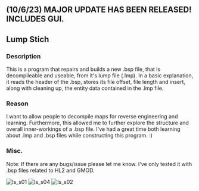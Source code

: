 ## (10/6/23) MAJOR UPDATE HAS BEEN RELEASED! INCLUDES GUI.

## Lump Stich
### Description

This is a program that repairs and builds a new .bsp file, that is decompileable and useable, from it's lump file (.lmp). In a basic explanation, it reads the header of the .bsp, stores its file offset, file length and insert, along with cleaning up, the entity data contained in the .lmp file.

### Reason

I want to allow people to decompile maps for reverse engineering and learning. Furthermore, this allowed me to further explore the structure and overall inner-workings of a .bsp file. I've had a great time both learning about .lmp and .bsp files while constructing this program. :)

### Misc.

Note: If there are any bugs/issue please let me know.
I've only tested it with .bsp files related to HL2 and GMOD.



![ls_s01](https://user-images.githubusercontent.com/45215785/211940589-7673005d-1e0d-417e-84a7-10611a9945d4.JPG)
![ls_s04](https://user-images.githubusercontent.com/45215785/211940592-4b9262e8-1dd0-43f2-9f95-215ec0777698.PNG)
![ls_s02](https://user-images.githubusercontent.com/45215785/211940600-7ecf26ee-70d1-40cc-9092-0bf300ead232.JPG)
